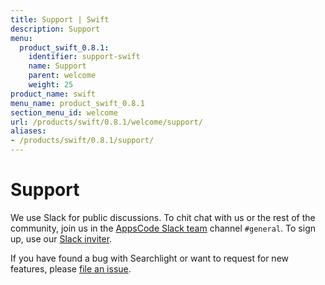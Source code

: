 ```yaml
---
title: Support | Swift
description: Support
menu:
  product_swift_0.8.1:
    identifier: support-swift
    name: Support
    parent: welcome
    weight: 25
product_name: swift
menu_name: product_swift_0.8.1
section_menu_id: welcome
url: /products/swift/0.8.1/welcome/support/
aliases:
- /products/swift/0.8.1/support/
---
```


# Support

We use Slack for public discussions. To chit chat with us or the rest of the community, join us in the [AppsCode Slack team](https://appscode.slack.com/messages/C0XQFLGRM/details/) channel `#general`. To sign up, use our [Slack inviter](https://slack.appscode.com/).

If you have found a bug with Searchlight or want to request for new features, please [file an issue](https://github.com/appscode/swift/issues/new).
